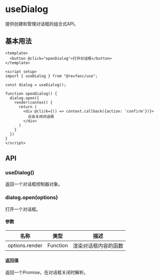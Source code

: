 # useDialog

提供创建和管理对话框的组合式API。

## 基本用法

```vue
<template>
  <button @click="openDialog">打开对话框</button>
</template>

<script setup>
import { useDialog } from "@revfanc/use";

const dialog = useDialog();

function openDialog() {
  dialog.open({
    render(context) {
      return (
        <div @click={() => context.callback({action: 'confirm'})}>
          点击关闭对话框
        </div>
      )
    }
  })
}
</script>
```

## API

### useDialog()

返回一个对话框控制器对象。

### dialog.open(options)

打开一个对话框。

#### 参数

| 名称 | 类型 | 描述 |
| ---- | ---- | ---- |
| options.render | Function | 渲染对话框内容的函数 |

#### 返回值

返回一个Promise，在对话框关闭时解析。
